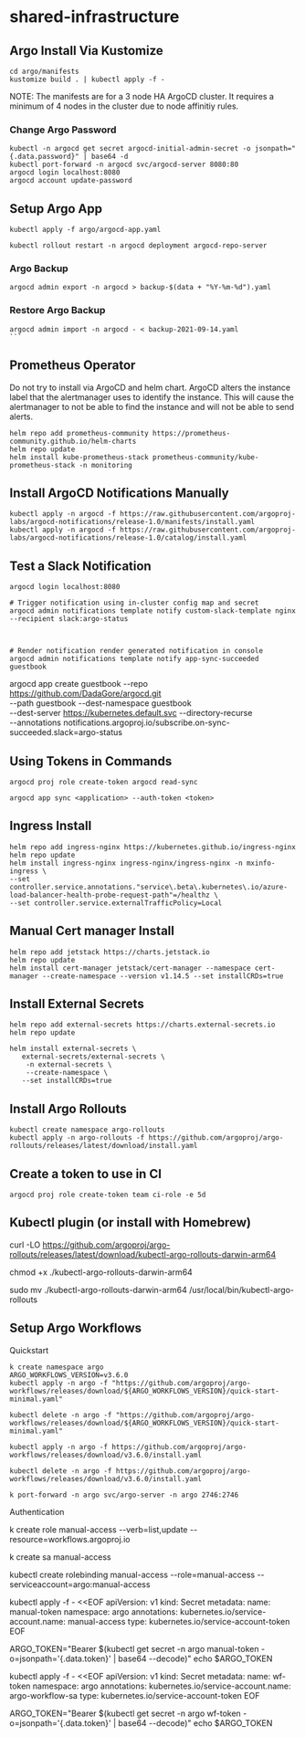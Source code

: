 # shared-infrastructure

## Argo Install Via Kustomize

```
cd argo/manifests
kustomize build . | kubectl apply -f -
```

NOTE: The manifests are for a 3 node HA ArgoCD cluster. It requires a minimum of 4 nodes in the cluster due to node affinitiy rules.

### Change Argo Password

```
kubectl -n argocd get secret argocd-initial-admin-secret -o jsonpath="{.data.password}" | base64 -d
kubectl port-forward -n argocd svc/argocd-server 8080:80
argocd login localhost:8080
argocd account update-password
```


## Setup Argo App

```
kubectl apply -f argo/argocd-app.yaml

kubectl rollout restart -n argocd deployment argocd-repo-server

```

### Argo Backup

```
argocd admin export -n argocd > backup-$(data + "%Y-%m-%d").yaml
```

### Restore Argo Backup

````
argocd admin import -n argocd - < backup-2021-09-14.yaml
```
````

## Prometheus Operator

Do not try to install via ArgoCD and helm chart. ArgoCD alters the instance label that the alertmanager uses to identify the instance. This will cause the alertmanager to not be able to find the instance and will not be able to send alerts.

```
helm repo add prometheus-community https://prometheus-community.github.io/helm-charts
helm repo update
helm install kube-prometheus-stack prometheus-community/kube-prometheus-stack -n monitoring

```

## Install ArgoCD Notifications Manually

```
kubectl apply -n argocd -f https://raw.githubusercontent.com/argoproj-labs/argocd-notifications/release-1.0/manifests/install.yaml
kubectl apply -n argocd -f https://raw.githubusercontent.com/argoproj-labs/argocd-notifications/release-1.0/catalog/install.yaml

```

## Test a Slack Notification

```
argocd login localhost:8080

# Trigger notification using in-cluster config map and secret
argocd admin notifications template notify custom-slack-template nginx --recipient slack:argo-status



# Render notification render generated notification in console
argocd admin notifications template notify app-sync-succeeded guestbook

```

argocd app create guestbook --repo https://github.com/DadaGore/argocd.git \
 --path guestbook --dest-namespace guestbook \
 --dest-server https://kubernetes.default.svc --directory-recurse \
 --annotations notifications.argoproj.io/subscribe.on-sync-succeeded.slack=argo-status

## Using Tokens in Commands

```
argocd proj role create-token argocd read-sync

argocd app sync <application> --auth-token <token>

```

## Ingress Install

```
helm repo add ingress-nginx https://kubernetes.github.io/ingress-nginx
helm repo update
helm install ingress-nginx ingress-nginx/ingress-nginx -n mxinfo-ingress \
--set controller.service.annotations."service\.beta\.kubernetes\.io/azure-load-balancer-health-probe-request-path"=/healthz \
--set controller.service.externalTrafficPolicy=Local
```

## Manual Cert manager Install

```
helm repo add jetstack https://charts.jetstack.io
helm repo update
helm install cert-manager jetstack/cert-manager --namespace cert-manager --create-namespace --version v1.14.5 --set installCRDs=true
```

## Install External Secrets

```
helm repo add external-secrets https://charts.external-secrets.io
helm repo update

helm install external-secrets \
   external-secrets/external-secrets \
    -n external-secrets \
    --create-namespace \
   --set installCRDs=true
```

## Install Argo Rollouts

```
kubectl create namespace argo-rollouts
kubectl apply -n argo-rollouts -f https://github.com/argoproj/argo-rollouts/releases/latest/download/install.yaml
```

## Create a token to use in CI

```
argocd proj role create-token team ci-role -e 5d

```
## Kubectl plugin (or install with Homebrew)

curl -LO https://github.com/argoproj/argo-rollouts/releases/latest/download/kubectl-argo-rollouts-darwin-arm64

chmod +x ./kubectl-argo-rollouts-darwin-arm64

sudo mv ./kubectl-argo-rollouts-darwin-arm64 /usr/local/bin/kubectl-argo-rollouts

## Setup Argo Workflows

Quickstart
````
k create namespace argo
ARGO_WORKFLOWS_VERSION=v3.6.0
kubectl apply -n argo -f "https://github.com/argoproj/argo-workflows/releases/download/${ARGO_WORKFLOWS_VERSION}/quick-start-minimal.yaml"

kubectl delete -n argo -f "https://github.com/argoproj/argo-workflows/releases/download/${ARGO_WORKFLOWS_VERSION}/quick-start-minimal.yaml"

kubectl apply -n argo -f https://github.com/argoproj/argo-workflows/releases/download/v3.6.0/install.yaml

kubectl delete -n argo -f https://github.com/argoproj/argo-workflows/releases/download/v3.6.0/install.yaml

k port-forward -n argo svc/argo-server -n argo 2746:2746
````

Authentication

k create role manual-access --verb=list,update --resource=workflows.argoproj.io

k create sa manual-access

kubectl create rolebinding manual-access --role=manual-access --serviceaccount=argo:manual-access

kubectl apply -f - <<EOF
apiVersion: v1
kind: Secret
metadata:
  name: manual-token
  namespace: argo
  annotations:
    kubernetes.io/service-account.name: manual-access
type: kubernetes.io/service-account-token
EOF


ARGO_TOKEN="Bearer $(kubectl get secret -n argo manual-token -o=jsonpath='{.data.token}' | base64 --decode)"
echo $ARGO_TOKEN


kubectl apply -f - <<EOF
apiVersion: v1
kind: Secret
metadata:
  name: wf-token
  namespace: argo
  annotations:
    kubernetes.io/service-account.name: argo-workflow-sa
type: kubernetes.io/service-account-token
EOF

ARGO_TOKEN="Bearer $(kubectl get secret -n argo wf-token -o=jsonpath='{.data.token}' | base64 --decode)"
echo $ARGO_TOKEN



